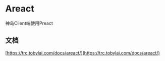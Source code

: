 # Areact
神岛Client端使用Preact

## 文档
[https://trc.tobylai.com/docs/areact/](https://trc.tobylai.com/docs/areact/)
